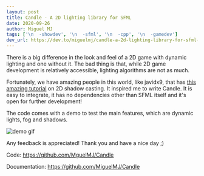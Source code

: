 ```yaml
---
layout: post
title: Candle - A 2D lighting library for SFML
date: 2020-09-26
author: Miguel MJ
tags: ['\n  -showdev', '\n  -sfml', '\n  -cpp', '\n  -gamedev']
dev_url: https://dev.to/miguelmj/candle-a-2d-lighting-library-for-sfml-2e1f
---
```

There is a big difference in the look and feel of a 2D game with dynamic lighting and one without it. The bad thing is that, while 2D game development is relatively accessible, lighting algorithms are not as much.



Fortunately, we have amazing people in this world, like javidx9, that has [this amazing tutorial](https://www.youtube.com/watch?v=fc3nnG2CG8U) on 2D shadow casting. It inspired me to write Candle. It is easy to integrate, it has no dependencies other than SFML itself and it's open for further development!



The code comes with a demo to test the main features, which are dynamic lights, fog and shadows.



![demo gif](https://raw.githubusercontent.com/MiguelMJ/Candle/master/doc/img/demo.gif)



Any feedback is appreciated! Thank you and have a nice day ;)



Code: https://github.com/MguelMJ/Candle

Documentation: https://github.com/MiguelMJ/Candle








